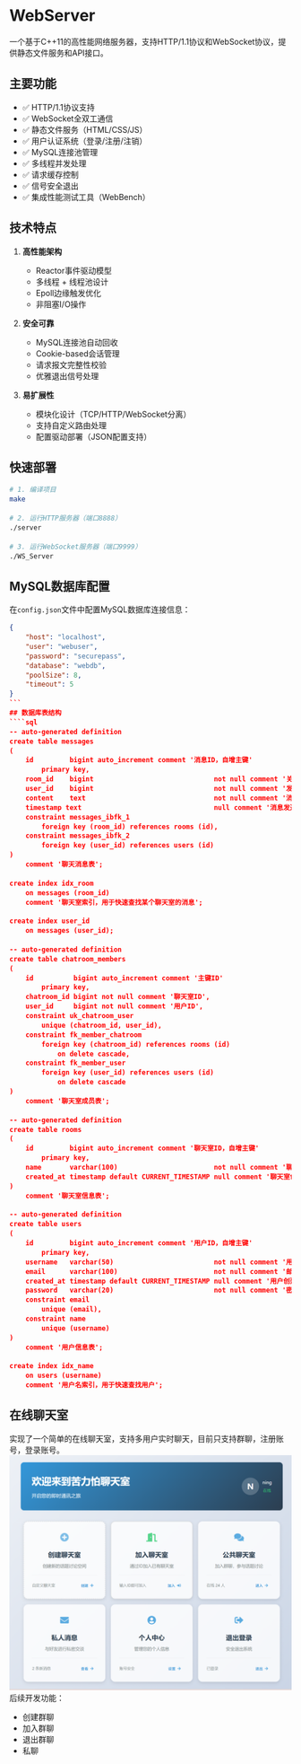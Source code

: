 # WebServer


一个基于C++11的高性能网络服务器，支持HTTP/1.1协议和WebSocket协议，提供静态文件服务和API接口。

## 主要功能

- ✅ HTTP/1.1协议支持
- ✅ WebSocket全双工通信
- ✅ 静态文件服务（HTML/CSS/JS）
- ✅ 用户认证系统（登录/注册/注销）
- ✅ MySQL连接池管理
- ✅ 多线程并发处理
- ✅ 请求缓存控制
- ✅ 信号安全退出
- ✅ 集成性能测试工具（WebBench）

## 技术特点

1. **高性能架构**
   - Reactor事件驱动模型
   - 多线程 + 线程池设计
   - Epoll边缘触发优化
   - 非阻塞I/O操作

2. **安全可靠**
   - MySQL连接池自动回收
   - Cookie-based会话管理
   - 请求报文完整性校验
   - 优雅退出信号处理

3. **易扩展性**
   - 模块化设计（TCP/HTTP/WebSocket分离）
   - 支持自定义路由处理
   - 配置驱动部署（JSON配置支持）

## 快速部署

```bash
# 1. 编译项目
make

# 2. 运行HTTP服务器（端口8888）
./server

# 3. 运行WebSocket服务器（端口9999）
./WS_Server
```
## MySQL数据库配置
在`config.json`文件中配置MySQL数据库连接信息：
````json
{
    "host": "localhost",
    "user": "webuser",
    "password": "securepass",
    "database": "webdb",
    "poolSize": 8,
    "timeout": 5
}
```
## 数据库表结构
````sql
-- auto-generated definition
create table messages
(
    id         bigint auto_increment comment '消息ID，自增主键'
        primary key,
    room_id    bigint                              not null comment '关联的聊天室ID',
    user_id    bigint                              not null comment '发送消息的用户ID',
    content    text                                not null comment '消息内容',
    timestamp text                                 null comment '消息发送时间',
    constraint messages_ibfk_1
        foreign key (room_id) references rooms (id),
    constraint messages_ibfk_2
        foreign key (user_id) references users (id)
)
    comment '聊天消息表';

create index idx_room
    on messages (room_id)
    comment '聊天室索引，用于快速查找某个聊天室的消息';

create index user_id
    on messages (user_id);

-- auto-generated definition
create table chatroom_members
(
    id          bigint auto_increment comment '主键ID'
        primary key,
    chatroom_id bigint not null comment '聊天室ID',
    user_id     bigint not null comment '用户ID',
    constraint uk_chatroom_user
        unique (chatroom_id, user_id),
    constraint fk_member_chatroom
        foreign key (chatroom_id) references rooms (id)
            on delete cascade,
    constraint fk_member_user
        foreign key (user_id) references users (id)
            on delete cascade
)
    comment '聊天室成员表';

-- auto-generated definition
create table rooms
(
    id         bigint auto_increment comment '聊天室ID，自增主键'
        primary key,
    name       varchar(100)                        not null comment '聊天室名称',
    created_at timestamp default CURRENT_TIMESTAMP null comment '聊天室创建时间'
)
    comment '聊天室信息表';

-- auto-generated definition
create table users
(
    id         bigint auto_increment comment '用户ID，自增主键'
        primary key,
    username   varchar(50)                         not null comment '用户名，唯一',
    email      varchar(100)                        not null comment '邮箱地址，唯一',
    created_at timestamp default CURRENT_TIMESTAMP null comment '用户创建时间',
    password   varchar(20)                         not null comment '密码',
    constraint email
        unique (email),
    constraint name
        unique (username)
)
    comment '用户信息表';

create index idx_name
    on users (username)
    comment '用户名索引，用于快速查找用户';


````

## 在线聊天室
实现了一个简单的在线聊天室，支持多用户实时聊天，目前只支持群聊，注册账号，登录账号。
![Websocket](image.png)
后续开发功能：
- 创建群聊
- 加入群聊
- 退出群聊
- 私聊
